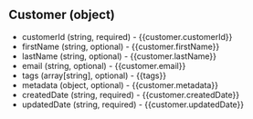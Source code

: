 ## Customer (object)
+ customerId (string, required) - {{customer.customerId}}
+ firstName (string, optional) - {{customer.firstName}}
+ lastName (string, optional) - {{customer.lastName}}
+ email (string, optional) - {{customer.email}}
+ tags (array[string], optional) - {{tags}}
+ metadata (object, optional) - {{customer.metadata}}
+ createdDate (string, required) - {{customer.createdDate}}
+ updatedDate (string, required) - {{customer.updatedDate}}
